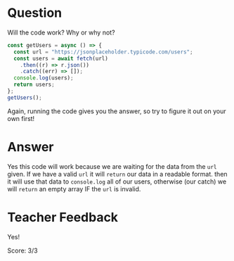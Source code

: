 # Question

Will the code work? Why or why not?

```js
const getUsers = async () => {
  const url = "https://jsonplaceholder.typicode.com/users";
  const users = await fetch(url)
    .then((r) => r.json())
    .catch((err) => []);
  console.log(users);
  return users;
};
getUsers();
```

Again, running the code gives you the answer, so try to figure it out on your own first!

# Answer

Yes this code will work because we are waiting for the data from the `url` given. If we have a valid `url` it will `return` our data in a readable format. then it will use that data to `console.log` all of our users, otherwise (our catch) we will `return` an empty array IF the `url` is invalid.

# Teacher Feedback

Yes!

Score: 3/3